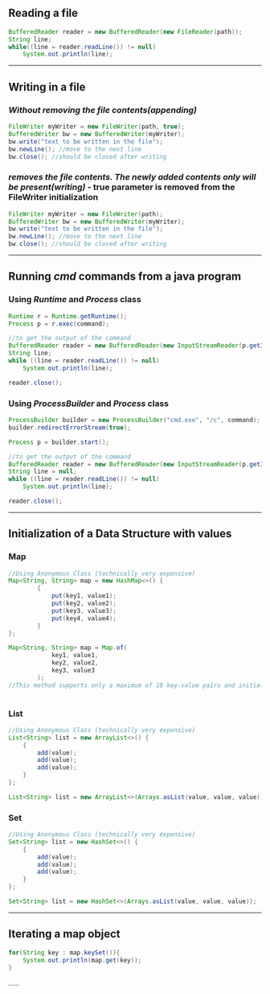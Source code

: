## **Reading a file**
```java
BufferedReader reader = new BufferedReader(new FileReader(path));
String line;
while((line = reader.readLine()) != null)
    System.out.println(line);
```

___


## **Writing in a file**

### *Without removing the file contents(appending)*
```java
FileWriter myWriter = new FileWriter(path, true);
BufferedWriter bw = new BufferedWriter(myWriter);
bw.write("text to be written in the file");
bw.newLine(); //move to the next line
bw.close(); //should be closed after writing
```

### *removes the file contents. The newly added contents only will be present(writing)* - **true** parameter is removed from the FileWriter initialization
```java
FileWriter myWriter = new FileWriter(path);
BufferedWriter bw = new BufferedWriter(myWriter);
bw.write("text to be written in the file");
bw.newLine(); //move to the next line
bw.close(); //should be closed after writing
```

___

## **Running *cmd* commands from a java program**

### Using ***Runtime*** and ***Process*** class
```java
Runtime r = Runtime.getRuntime();
Process p = r.exec(command); 

//to get the output of the command
BufferedReader reader = new BufferedReader(new InputStreamReader(p.getInputStream()));
String line;
while ((line = reader.readLine()) != null)
    System.out.println(line);

reader.close();
```

### Using ***ProcessBuilder*** and ***Process*** class
```java
ProcessBuilder builder = new ProcessBuilder("cmd.exe", "/c", command);
builder.redirectErrorStream(true);

Process p = builder.start();

//to get the output of the command
BufferedReader reader = new BufferedReader(new InputStreamReader(p.getInputStream()));
String line = null;
while ((line = reader.readLine()) != null)
    System.out.println(line);

reader.close();
```

___

## **Initialization of a Data Structure with values**

### Map
```java
//Using Anonymous Class (technically very expensive)
Map<String, String> map = new HashMap<>() {
		{
			put(key1, value1);
			put(key2, value2);
			put(key3, value3);
			put(key4, value4);
		}	
};
```

```java
Map<String, String> map = Map.of(
            key1, value1, 
            key2, value2, 
            key3, value3
        );
//This method supports only a maximum of 10 key-value pairs and initializes key-value pairs in random order.
 
```

### List
```java
//Using Anonymous Class (technically very expensive)
List<String> list = new ArrayList<>() {
    {
        add(value);
        add(value);
        add(value);
    }
};
```

```java
List<String> list = new ArrayList<>(Arrays.asList(value, value, value));
```

### Set
```java
//Using Anonymous Class (technically very expensive)
Set<String> list = new HashSet<>() {
    {
        add(value);
        add(value);
        add(value);
    }
};
```

```java
Set<String> list = new HashSet<>(Arrays.asList(value, value, value));
```

___

## **Iterating a map object**
```java
for(String key : map.keySet()){
    System.out.println(map.get(key));
}

___